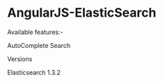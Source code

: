 # AngularJS-ElasticSearch

Available features:-

AutoComplete
Search

Versions

Elasticsearch
1.3.2	

